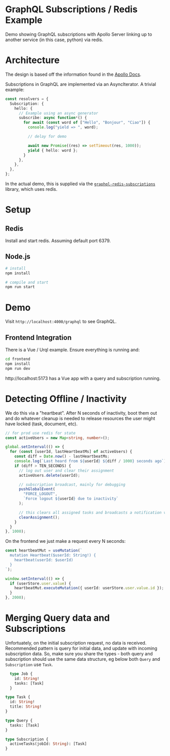 # GraphQL Subscriptions / Redis Example

Demo showing GraphQL subscriptions with Apollo Server linking up to another service (in this case, python) via redis.

# Architecture

The design is based off the information found in the [Apollo Docs](https://www.apollographql.com/docs/apollo-server/data/subscriptions/).

Subscriptions in GraphQL are implemented via an AsyncIterator. A trivial example:

```ts
const resolvers = {
  Subscription: {
    hello: {
      // Example using an async generator
      subscribe: async function*() {
        for await (const word of ["Hello", "Bonjour", "Ciao"]) {
          console.log("yield => ", word);

          // delay for demo

          await new Promise((res) => setTimeout(res, 1000));
          yield { hello: word };
        }
      },
    },
  },
};
```

In the actual demo, this is supplied via the [`graphql-redis-subscriptions`](https://github.com/davidyaha/graphql-redis-subscriptions) library, which uses redis.

# Setup

## Redis

Install and start redis. Assuming default port 6379.

## Node.js

```sh
# install
npm install

# compile and start
npm run start
```

# Demo

Visit `http://localhost:4000/graphql` to see GraphQL.

## Frontend Integration

There is a Vue / Urql example. Ensure everything is running and: 

```sh
cd frontend
npm install
npm run dev
```

http://localhost:5173 has a Vue app with a query and subscription running.

# Detecting Offline / Inactivity

We do this via a "heartbeat". After N seconds of inactivity, boot them out and do whatever cleanup is needed to release resources the user might have locked (task, document, etc).

```ts
// for prod use redis for state
const activeUsers = new Map<string, number>();

global.setInterval(() => {
  for (const [userId, lastHeartbeatMs] of activeUsers) {
    const diff = Date.now() - lastHeartbeatMs;
    console.log(`Last heard from ${userId} ${diff / 1000} seconds ago`);
    if (diff > TEN_SECONDS) {
      // log out user and clear their assignment
      activeUsers.delete(userId);

      // subscription broadcast, mainly for debugging
      pushGlobalEvent(
        "FORCE_LOGOUT",
        `Force logout ${userId} due to inactivity`
      );

      // this clears all assigned tasks and broadcasts a notification via GraphQL
      clearAssignment();
    }
  }
}, 1000);
```

On the frontend we just make a request every N seconds:

```ts
const heartbeatMut = useMutation(`
  mutation Heartbeat($userId: String!) {
    heartbeat(userId: $userId)
  }
`);

window.setInterval(() => {
  if (userStore.user.value) {
    heartbeatMut.executeMutation({ userId: userStore.user.value.id });
  }
}, 2000);
```

# Merging Query data and Subscriptions

Unfortuately, on the initial subscription request, no data is received. Recommended pattern is query for initial data, and update with incoming subscription data. So, make sure you share the types - both query and subscription should use the same data structure, eg below both `Query` and `Subscription` use `Task`.

```graphql
  type Job {
    id: String!
    tasks: [Task]
  }

type Task {
  id: String!
  title: String!
}

type Query {
  tasks: [Task]
}

type Subscription {
  activeTasks(jobId: String): [Task]
}
```